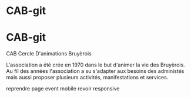 # CAB-git

# CAB-git

CAB
Cercle D'animations Bruyèrois

L'association a été crée en 1970 dans le but d'animer la vie des
Bruyèrois. Au fil des années l'association a su s'adapter aux besoins
des administés mais aussi proposer plusieurs activités, manifestations
et services.

reprendre page event mobile
revoir responsive
